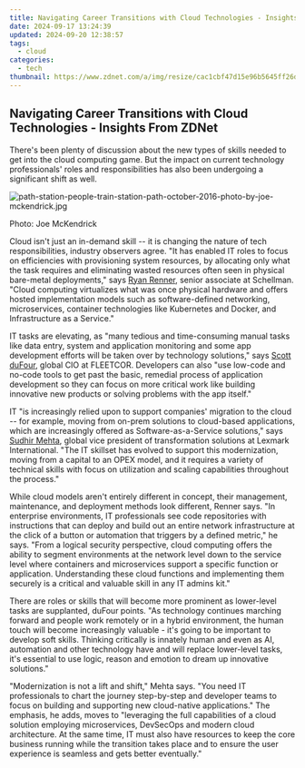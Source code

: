 ```yaml
---
title: Navigating Career Transitions with Cloud Technologies - Insights From ZDNet
date: 2024-09-17 13:24:39
updated: 2024-09-20 12:38:57
tags:
  - cloud
categories:
  - tech
thumbnail: https://www.zdnet.com/a/img/resize/cac1cbf47d15e96b5645ff26db75a3ed7325f4af/2022/05/07/aaede142-ef41-4ac7-8309-556702364b4e/path-station-people-train-station-path-october-2016-photo-by-joe-mckendrick.jpg?width=278&height=156&fit=crop&auto=webp
---
```


## Navigating Career Transitions with Cloud Technologies - Insights From ZDNet

There's been plenty of discussion about the new types of skills needed to get into the cloud computing game. But the impact on current technology professionals' roles and responsibilities has also been undergoing a significant shift as well. 

![path-station-people-train-station-path-october-2016-photo-by-joe-mckendrick.jpg](https://www.zdnet.com/a/img/resize/35886c779b803a0ba0eb2bff43c2241b43887d4f/2022/05/07/aaede142-ef41-4ac7-8309-556702364b4e/path-station-people-train-station-path-october-2016-photo-by-joe-mckendrick.jpg?auto=webp&precrop=1512,1319,x0,y343&width=540)

Photo: Joe McKendrick

Cloud isn't just an in-demand skill -- it is changing the nature of tech responsibilities, industry observers agree. "It has enabled IT roles to focus on efficiencies with provisioning system resources, by allocating only what the task requires and eliminating wasted resources often seen in physical bare-metal deployments," says [Ryan Renner](https://www.linkedin.com/in/ryan-renner-146316153/), senior associate at Schellman. "Cloud computing virtualizes what was once physical hardware and offers hosted implementation models such as software-defined networking, microservices, container technologies like Kubernetes and Docker, and Infrastructure as a Service." 

IT tasks are elevating, as "many tedious and time-consuming manual tasks like data entry, system and application monitoring and some app development efforts will be taken over by technology solutions," says [Scott duFour](https://www.linkedin.com/in/scott-dufour-7a57155/), global CIO at FLEETCOR. Developers can also "use low-code and no-code tools to get past the basic, remedial process of application development so they can focus on more critical work like building innovative new products or solving problems with the app itself." 

IT "is increasingly relied upon to support companies' migration to the cloud -- for example, moving from on-prem solutions to cloud-based applications, which are increasingly offered as Software-as-a-Service solutions," says [Sudhir Mehta](https://www.linkedin.com/in/sudhirmehta/), global vice president of transformation solutions at Lexmark International. "The IT skillset has evolved to support this modernization, moving from a capital to an OPEX model, and it requires a variety of technical skills with focus on utilization and scaling capabilities throughout the process." 

While cloud models aren't entirely different in concept, their management, maintenance, and deployment methods look different, Renner says. "In enterprise environments, IT professionals see code repositories with instructions that can deploy and build out an entire network infrastructure at the click of a button or automation that triggers by a defined metric," he says. "From a logical security perspective, cloud computing offers the ability to segment environments at the network level down to the service level where containers and microservices support a specific function or application. Understanding these cloud functions and implementing them securely is a critical and valuable skill in any IT admins kit." 

There are roles or skills that will become more prominent as lower-level tasks are supplanted, duFour points. "As technology continues marching forward and people work remotely or in a hybrid environment, the human touch will become increasingly valuable - it's going to be important to develop soft skills. Thinking critically is innately human and even as AI, automation and other technology have and will replace lower-level tasks, it's essential to use logic, reason and emotion to dream up innovative solutions." 

"Modernization is not a lift and shift," Mehta says. "You need IT professionals to chart the journey step-by-step and developer teams to focus on building and supporting new cloud-native applications." The emphasis, he adds, moves to "leveraging the full capabilities of a cloud solution employing microservices, DevSecOps and modern cloud architecture. At the same time, IT must also have resources to keep the core business running while the transition takes place and to ensure the user experience is seamless and gets better eventually."

<ins class="adsbygoogle"
     style="display:block"
     data-ad-format="autorelaxed"
     data-ad-client="ca-pub-7571918770474297"
     data-ad-slot="1223367746"></ins>



<ins class="adsbygoogle"
     style="display:block"
     data-ad-client="ca-pub-7571918770474297"
     data-ad-slot="8358498916"
     data-ad-format="auto"
     data-full-width-responsive="true"></ins>
